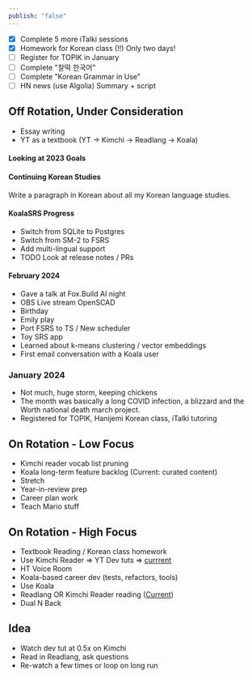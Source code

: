 ```yaml
---
publish: "false"
---
```


- [x] Complete 5 more iTalki sessions
- [x] Homework for Korean class (!!) Only two days!
 - [ ] Register for TOPIK in January
 - [ ] Complete "찰떡 한국어"
 - [ ] Complete "Korean Grammar in Use"
 - [ ] HN news (use Algolia) Summary + script
 
## Off Rotation, Under Consideration

 - Essay writing
 - YT as a textbook (YT -> Kimchi -> Readlang -> Koala)

#### Looking at 2023 Goals

#### Continuing Korean Studies
Write a paragraph in Korean about all my Korean language studies.
#### KoalaSRS Progress
- Switch from SQLite to Postgres
- Switch from SM-2 to FSRS
- Add multi-lingual support
- TODO Look at release notes / PRs

#### February 2024

 - Gave a talk at Fox.Build AI night
 - OBS Live stream OpenSCAD
 - Birthday
 - Emily play
 - Port FSRS to TS / New scheduler
 - Toy SRS app
 - Learned about k-means clustering / vector embeddings
 - First email conversation with a Koala user
### January 2024
  - Not much, huge storm, keeping chickens
  - The month was basically a long COVID infection, a blizzard and the Worth national death march project.
  - Registered for TOPIK, Hanijemi Korean class, iTalki tutoring
## On Rotation - Low Focus
 - Kimchi reader vocab list pruning
 - Koala long-term feature backlog (Current: curated content)
 - Stretch
 - Year-in-review prep
 - Career plan work
 - Teach Mario stuff
## On Rotation - High Focus

 - Textbook Reading / Korean class homework
 - Use Kimchi Reader => YT Dev tuts => [currrent](https://youtu.be/Gt40VneLdX4?si=xR9p3EotN7Gy6sHm)
 - HT Voice Room
 - Koala-based career dev (tests, refactors, tools)
 - Use Koala
 - Readlang OR Kimchi Reader reading ([Current](https://nextjs-ko.org/docs/getting-started/installation))
 - Dual N Back
## Idea
 - Watch dev tut at 0.5x on Kimchi
 - Read in Readlang, ask questions
 - Re-watch a few times or loop on long run